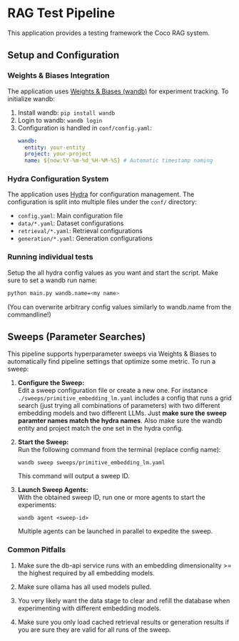 # RAG Test Pipeline

This application provides a testing framework the Coco RAG system.

## Setup and Configuration

### Weights & Biases Integration

The application uses [Weights & Biases (wandb)](https://wandb.ai) for experiment tracking. To initialize wandb:

1. Install wandb: `pip install wandb`
2. Login to wandb: `wandb login`
3. Configuration is handled in `conf/config.yaml`:
   ```yaml
   wandb:
     entity: your-entity
     project: your-project
     name: ${now:%Y-%m-%d_%H-%M-%S} # Automatic timestamp naming
   ```

### Hydra Configuration System

The application uses [Hydra](https://hydra.cc/) for configuration management. The configuration is split into multiple files under the `conf/` directory:

- `config.yaml`: Main configuration file
- `data/*.yaml`: Dataset configurations
- `retrieval/*.yaml`: Retrieval configurations
- `generation/*.yaml`: Generation configurations

### Running individual tests

Setup the all hydra config values as you want and start the script. Make sure to set a wandb run name:

```bash
python main.py wandb.name=<my name>
```

(You can overwrite arbitrary config values similarly to wandb.name from the commandline!)

## Sweeps (Parameter Searches)

This pipeline supports hyperparameter sweeps via Weights & Biases to automatically find pipeline settings that optimize some metric.
To run a sweep:

1. **Configure the Sweep:**  
   Edit a sweep configuration file or create a new one. For instance `./sweeps/primitive_embedding_lm.yaml` includes a config that runs a grid search (just trying all combinations of parameters) with two different embedding models and two different LLMs. Just **make sure the sweep paramter names match the hydra names**. Also make sure the wandb entity and project match the one set in the hydra config.

2. **Start the Sweep:**  
   Run the following command from the terminal (replace config name):

   ```
   wandb sweep sweeps/primitive_embedding_lm.yaml
   ```

   This command will output a sweep ID.

3. **Launch Sweep Agents:**  
   With the obtained sweep ID, run one or more agents to start the experiments:

   ```
   wandb agent <sweep-id>
   ```

   Multiple agents can be launched in parallel to expedite the sweep.

### Common Pitfalls

1. Make sure the db-api service runs with an embedding dimensionality >= the highest required by all embedding models.

2. Make sure ollama has all used models pulled.

3. You very likely want the data stage to clear and refill the database when experimenting with different embedding models.

4. Make sure you only load cached retrieval results or generation results if you are sure they are valid for all runs of the sweep.
